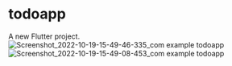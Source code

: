 # todoapp

A new Flutter project.
![Screenshot_2022-10-19-15-49-46-335_com example todoapp](https://user-images.githubusercontent.com/51352120/196664935-0a0e4b3f-6f09-409a-bd93-59b6bedf975b.jpg)
![Screenshot_2022-10-19-15-49-08-453_com example todoapp](https://user-images.githubusercontent.com/51352120/196664952-a7f2ff22-ab6b-4735-bc29-10c6376bef81.jpg)
